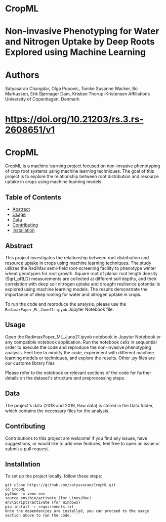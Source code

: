 # CropML

# Non-invasive Phenotyping for Water and Nitrogen Uptake by Deep Roots Explored using Machine Learning
# Authors
Satyasaran Changdar, Olga Popovic, Tomke Susanne Wacker, Bo Markussen, Erik Bjørnager Dam, Kristian Thorup-Kristensen
Affiliations
University of Copenhagen, Denmark

# https://doi.org/10.21203/rs.3.rs-2608651/v1
# CropML

CropML is a machine learning project focused on non-invasive phenotyping of crop root systems using machine learning techniques. The goal of this project is to explore the relationship between root distribution and resource uptake in crops using machine learning models.

## Table of Contents

- [Abstract](#abstract)
- [Usage](#usage)
- [Data](#data)
- [Contributing](#contributing)
- [Installation](#installation)


## Abstract

This project investigates the relationship between root distribution and resource uptake in crops using machine learning techniques. The study utilizes the RadiMax semi-field root-screening facility to phenotype winter wheat genotypes for root growth. Square root of planar root length density (Sqrt_pRLD) measurements are collected at different soil depths, and their correlation with deep soil nitrogen uptake and drought resilience potential is explored using machine learning models. The results demonstrate the importance of deep rooting for water and nitrogen uptake in crops.

To run the code and reproduce the analysis, please use the `RadimaxPaper_ML_June21.ipynb` Jupyter Notebook file.

## Usage

Open the RadimaxPaper_ML_June21.ipynb notebook in Jupyter Notebook or any compatible notebook application. Run the notebook cells in sequential order to execute the code and reproduce the non-invasive phenotyping analysis. 
Feel free to modify the code, experiment with different machine learning models or techniques, and explore the results. Other .py files are our custome library files


Please refer to the notebook or relevant sections of the code for further details on the dataset's structure and preprocessing steps.
## Data
The project's data (2018 and 2019, Raw data) is stored in the Data folder, which contains the necessary files for the analysis.


## Contributing
Contributions to this project are welcome! If you find any issues, have suggestions, or would like to add new features, feel free to open an issue or submit a pull request.

## Installation

To set up the project locally, follow these steps:

```shell
git clone https://github.com/satyasaran/CropML.git
cd CropML
python -m venv env
source env/bin/activate (for Linux/Mac)
env\Scripts\activate (for Windows)
pip install -r requirements.txt
Once the dependencies are installed, you can proceed to the usage section above to run the code. ```

